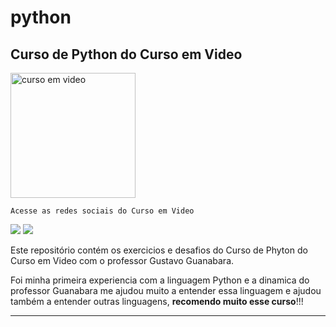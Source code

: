 # python
 ## Curso de Python do Curso em Video
 <a href="https://www.cursoemvideo.com/" target="_blank"><img src="https://user-images.githubusercontent.com/81307784/143489415-8bd6aa57-cdfa-4e45-b911-3baeeca238b8.png" alt="curso em video" width="200"></a> 
 
    Acesse as redes sociais do Curso em Video
<a href="https://www.instagram.com/cursoemvideo/?hl=pt-br" target="_blank"><img src="https://img.shields.io/badge/-Instagram-%23E4405F?style=for-the-badge&logo=instagram&logoColor=white" target="_blank"></a>
<a href="https://www.youtube.com/c/CursoemV%C3%ADdeo" target="_blank"><img src="https://img.shields.io/badge/YouTube-FF0000?style=for-the-badge&logo=youtube&logoColor=white" target="_blank"></a>

Este repositório contém os exercicios e desafios do Curso de Phyton do Curso em Video com o professor Gustavo Guanabara.
<p>Foi minha primeira experiencia com a linguagem Python e a dinamica do professor Guanabara me ajudou muito a entender essa linguagem e ajudou também a entender outras linguagens, <strong>recomendo muito esse curso</strong>!!!</p>

*** 






